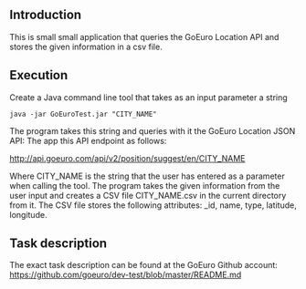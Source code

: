 ## Introduction

This is small small application that queries the GoEuro Location API and stores the given information in a csv file. 

## Execution

Create a Java command line tool that takes as an input parameter a string

```
java -jar GoEuroTest.jar "CITY_NAME"
```

The program takes this string and queries with it the GoEuro Location JSON API: The app this API endpoint as follows:

http://api.goeuro.com/api/v2/position/suggest/en/CITY_NAME

Where CITY_NAME is the string that the user has entered as a parameter when calling the tool. The program takes the given information from the user input and creates a CSV file CITY_NAME.csv in the current directory from it. The CSV file stores the following attributes: _id, name, type, latitude, longitude.

## Task description

The exact task description can be found at the GoEuro Github account:
https://github.com/goeuro/dev-test/blob/master/README.md

